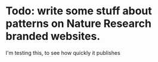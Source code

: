 # Todo: write some stuff about patterns on Nature Research branded websites. 

I'm testing this, to see how quickly it publishes
